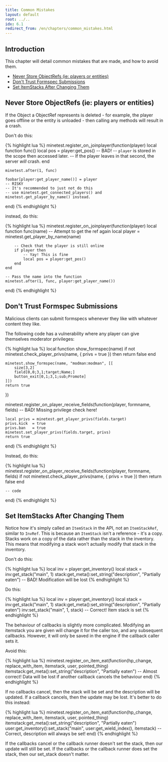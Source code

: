 ```yaml
---
title: Common Mistakes
layout: default
root: ../..
idx: 6.1
redirect_from: /en/chapters/common_mistakes.html
---
```


## Introduction

This chapter will detail common mistakes that are made, and how to avoid them.

* [Never Store ObjectRefs (ie: players or entities)](#never-store-objectrefs-ie-players-or-entities)
* [Don't Trust Formspec Submissions](#dont-trust-formspec-submissions)
* [Set ItemStacks After Changing Them](#set-itemstacks-after-changing-them)

## Never Store ObjectRefs (ie: players or entities)

If the Object a ObjectRef represents is deleted - for example, the player goes
offline or the entity is unloaded - then calling any methods will result in a crash.

Don't do this:

{% highlight lua %}
minetest.register_on_joinplayer(function(player)
    local function func()
        local pos = player:get_pos() -- BAD!
        -- `player` is stored in the scope then accessed later.
        -- If the player leaves in that second, the server *will* crash.
    end

    minetest.after(1, func)

    foobar[player:get_player_name()] = player
    -- RISKY
    -- It's recommended to just not do this
    -- use minetest.get_connected_players() and minetest.get_player_by_name() instead.
end)
{% endhighlight %}

instead, do this:

{% highlight lua %}
minetest.register_on_joinplayer(function(player)
    local function func(name)
        -- Attempt to get the ref again
        local player = minetest.get_player_by_name(name)

        -- Check that the player is still online
        if player then
            -- Yay! This is fine
            local pos = player:get_pos()
        end
    end

    -- Pass the name into the function
    minetest.after(1, func, player:get_player_name())
end)
{% endhighlight %}

## Don't Trust Formspec Submissions

Malicious clients can submit formspecs whenever they like with whatever content
they like.

The following code has a vulnerability where any player can give
themselves moderator privileges:

{% highlight lua %}
local function show_formspec(name)
    if not minetest.check_player_privs(name, { privs = true }) then
        return false
    end

    minetest.show_formspec(name, "modman:modman", [[
        size[3,2]
        field[0,0;3,1;target;Name;]
        button_exit[0,1;3,1;sub;Promote]
    ]])
    return true
})

minetest.register_on_player_receive_fields(function(player, formname, fields)
    -- BAD! Missing privilege check here!

    local privs = minetest.get_player_privs(fields.target)
    privs.kick  = true
    privs.ban   = true
    minetest.set_player_privs(fields.target, privs)
    return true
end)
{% endhighlight %}

Instead, do this:

{% highlight lua %}
minetest.register_on_player_receive_fields(function(player, formname, fields)
    if not minetest.check_player_privs(name, { privs = true }) then
        return false
    end

    -- code
end)
{% endhighlight %}

## Set ItemStacks After Changing Them

Notice how it's simply called an `ItemStack` in the API, not an `ItemStackRef`,
similar to `InvRef`. This is because an `ItemStack` isn't a reference - it's a
copy. Stacks work on a copy of the data rather than the stack in the inventory.
This means that modifying a stack won't actually modify that stack in the inventory.

Don't do this:

{% highlight lua %}
local inv = player:get_inventory()
local stack = inv:get_stack("main", 1)
stack:get_meta():set_string("description", "Partially eaten")
-- BAD! Modification will be lost
{% endhighlight %}

Do this:

{% highlight lua %}
local inv = player:get_inventory()
local stack = inv:get_stack("main", 1)
stack:get_meta():set_string("description", "Partially eaten")
inv:set_stack("main", 1, stack)
-- Correct! Item stack is set
{% endhighlight %}

The behaviour of callbacks is slightly more complicated. Modifying an itemstack you
are given will change it for the caller too, and any subsequent callbacks. However,
it will only be saved in the engine if the callback caller sets it.

Avoid this:

{% highlight lua %}
minetest.register_on_item_eat(function(hp_change, replace_with_item, itemstack, user, pointed_thing)
    itemstack:get_meta():set_string("description", "Partially eaten")
    -- Almost correct! Data will be lost if another callback cancels the behaviour
end)
{% endhighlight %}

If no callbacks cancel, then the stack will be set and the description will be updated.
If a callback cancels, then the update may be lost. It's better to do this instead:

{% highlight lua %}
minetest.register_on_item_eat(function(hp_change, replace_with_item, itemstack, user, pointed_thing)
    itemstack:get_meta():set_string("description", "Partially eaten")
    user:get_inventory():set_stack("main", user:get_wield_index(), itemstack)
    -- Correct, description will always be set!
end)
{% endhighlight %}

If the callbacks cancel or the callback runner doesn't set the stack,
then our update will still be set.
If the callbacks or the callback runner does set the stack, then our
set_stack doesn't matter.
